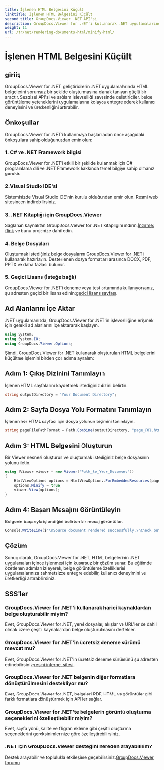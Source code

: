 ```yaml
---
title: İşlenen HTML Belgesini Küçült
linktitle: İşlenen HTML Belgesini Küçült
second_title: GroupDocs.Viewer .NET API'si
description: GroupDocs.Viewer for .NET'i kullanarak .NET uygulamalarında HTML belgelerini sorunsuz bir şekilde nasıl oluşturacağınızı öğrenin.
weight: 11
url: /tr/net/rendering-documents-html/minify-html/
---
```


# İşlenen HTML Belgesini Küçült

## giriiş
GroupDocs.Viewer for .NET, geliştiricilerin .NET uygulamalarında HTML belgelerini sorunsuz bir şekilde oluşturmasına olanak tanıyan güçlü bir araçtır. Sezgisel API'si ve sağlam işlevselliği sayesinde geliştiriciler, belge görüntüleme yeteneklerini uygulamalarına kolayca entegre ederek kullanıcı deneyimini ve üretkenliğini artırabilir.
## Önkoşullar
GroupDocs.Viewer for .NET'i kullanmaya başlamadan önce aşağıdaki önkoşullara sahip olduğunuzdan emin olun:
### 1. C# ve .NET Framework bilgisi
GroupDocs.Viewer for .NET'i etkili bir şekilde kullanmak için C# programlama dili ve .NET Framework hakkında temel bilgiye sahip olmanız gerekir.
### 2.Visual Studio IDE'si
Sisteminizde Visual Studio IDE'nin kurulu olduğundan emin olun. Resmi web sitesinden indirebilirsiniz.
### 3. .NET Kitaplığı için GroupDocs.Viewer
 Sağlanan kaynaktan GroupDocs.Viewer for .NET kitaplığını indirin.[İndirme: {link](https://releases.groupdocs.com/viewer/net/) ve bunu projenize dahil edin.
### 4. Belge Dosyaları
Oluşturmak istediğiniz belge dosyalarını GroupDocs.Viewer for .NET'i kullanarak hazırlayın. Desteklenen dosya formatları arasında DOCX, PDF, PPTX ve daha fazlası bulunur.
### 5. Geçici Lisans (İsteğe bağlı)
 GroupDocs.Viewer for .NET'i deneme veya test ortamında kullanıyorsanız, şu adresten geçici bir lisans edinin:[geçici lisans sayfası](https://purchase.groupdocs.com/temporary-license/).

## Ad Alanlarını İçe Aktar
.NET uygulamanızda, GroupDocs.Viewer for .NET'in işlevselliğine erişmek için gerekli ad alanlarını içe aktararak başlayın.
```csharp
using System;
using System.IO;
using GroupDocs.Viewer.Options;
```

Şimdi, GroupDocs.Viewer for .NET kullanarak oluşturulan HTML belgelerini küçültme işlemini birden çok adıma ayıralım:
## Adım 1: Çıkış Dizinini Tanımlayın
İşlenen HTML sayfalarını kaydetmek istediğiniz dizini belirtin.
```csharp
string outputDirectory = "Your Document Directory";
```
## Adım 2: Sayfa Dosya Yolu Formatını Tanımlayın
İşlenen her HTML sayfası için dosya yolunun biçimini tanımlayın.
```csharp
string pageFilePathFormat = Path.Combine(outputDirectory, "page_{0}.html");
```
## Adım 3: HTML Belgesini Oluşturun
Bir Viewer nesnesi oluşturun ve oluşturmak istediğiniz belge dosyasının yolunu iletin.
```csharp
using (Viewer viewer = new Viewer("Path_to_Your_Document"))
{
    HtmlViewOptions options = HtmlViewOptions.ForEmbeddedResources(pageFilePathFormat);
    options.Minify = true;
    viewer.View(options);
}
```
## Adım 4: Başarı Mesajını Görüntüleyin
Belgenin başarıyla işlendiğini belirten bir mesaj görüntüler.
```csharp
Console.WriteLine($"\nSource document rendered successfully.\nCheck output in {outputDirectory}.");
```

## Çözüm
Sonuç olarak, GroupDocs.Viewer for .NET, HTML belgelerinin .NET uygulamaları içinde işlenmesi için kusursuz bir çözüm sunar. Bu eğitimde özetlenen adımları izleyerek, belge görüntüleme özelliklerini uygulamalarınıza zahmetsizce entegre edebilir, kullanıcı deneyimini ve üretkenliği artırabilirsiniz.
## SSS'ler
### GroupDocs.Viewer for .NET'i kullanarak harici kaynaklardan belge oluşturabilir miyim?
Evet, GroupDocs.Viewer for .NET, yerel dosyalar, akışlar ve URL'ler de dahil olmak üzere çeşitli kaynaklardan belge oluşturulmasını destekler.
### GroupDocs.Viewer for .NET'in ücretsiz deneme sürümü mevcut mu?
 Evet, GroupDocs.Viewer for .NET'in ücretsiz deneme sürümünü şu adresten edinebilirsiniz:[resmi internet sitesi](https://releases.groupdocs.com/).
### GroupDocs.Viewer for .NET belgenin diğer formatlara dönüştürülmesini destekliyor mu?
Evet, GroupDocs.Viewer for .NET, belgeleri PDF, HTML ve görüntüler gibi farklı formatlara dönüştürmek için API'ler sağlar.
### GroupDocs.Viewer for .NET'te belgelerin görüntü oluşturma seçeneklerini özelleştirebilir miyim?
Evet, sayfa yönü, kalite ve filigran ekleme gibi çeşitli oluşturma seçeneklerini gereksinimlerinize göre özelleştirebilirsiniz.
### .NET için GroupDocs.Viewer desteğini nereden arayabilirim?
 Destek arayabilir ve toplulukla etkileşime geçebilirsiniz.[GroupDocs.Viewer forumu](https://forum.groupdocs.com/c/viewer/9).